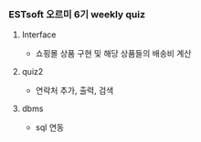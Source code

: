 ### ESTsoft 오르미 6기 weekly quiz

1. Interface
   - 쇼핑몰 상품 구현 및 해당 상품들의 배송비 계산

2. quiz2
   - 연락처 추가, 출력, 검색
3. dbms
   - sql 연동